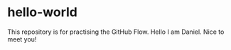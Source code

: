 # hello-world
This repository is for practising the GitHub Flow.
Hello I am Daniel.
Nice to meet you!
